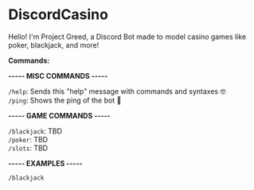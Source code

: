 # DiscordCasino
Hello! I'm Project Greed, a Discord Bot made to model casino games like poker, blackjack, and more!

<b>Commands:</b>

<b>----- MISC COMMANDS -----</b>

`/help`: Sends this "help" message with commands and syntaxes 🤓  
`/ping`: Shows the ping of the bot 🏓

<b>----- GAME COMMANDS -----</b>

`/blackjack`: TBD  
`/poker`: TBD  
`/slots`: TBD  

<b>----- EXAMPLES -----</b>  

`/blackjack`
